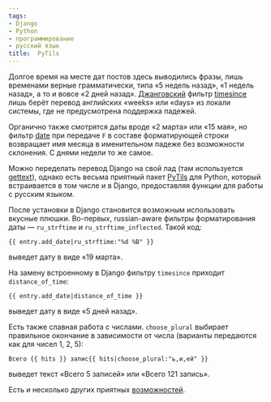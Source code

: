 ```yaml
---
tags:
- Django
- Python
- программирование
- русский язык
title:  PyTils
---
```


Долгое время на месте дат постов здесь выводились фразы, лишь временами
верные грамматически, типа «5 недель назад», «1 недель назад», a то и
вовсе «2 дней назад». [Джанговский][] фильтр [timesince][] лишь берёт
перевод английских «weeks» или «days» из локали системы, где не
предусмотрена поддержка падежей.

Органично также смотрятся даты вроде «2 марта» или «15 мая», но фильтр
[date][] при передаче `F` в составе форматирующей строки возвращает имя
месяца в именительном падеже без возможности склонения. С днями недели
то же самое.

Можно переделать перевод Django на свой лад (там используется
[gettext][]), однако есть весьма приятный пакет [PyTils][] для Python,
который встраивается в том числе и в Django, предоставляя функции для
работы с русским языком.

После установки в Django становится возможным использовать вкусные
плюшки. Во-первых, russian-aware фильтры форматирования даты —
`ru_strftime` и `ru_strftime_inflected`. Такой код:

    {{ entry.add_date|ru_strftime:"%d %B" }}

выведет дату в виде «19 марта».

На замену встроенному в Django фильтру `timesince` приходит
`distance_of_time`:

    {{ entry.add_date|distance_of_time }}

выведет дату в виде «5 дней назад».

Есть также славная работа с числами. `choose_plural` выбирает правильное
окончание в зависимости от числа (варианты передаются как для чисел 1,
2, 5):

    Всего {{ hits }} запис{{ hits|choose_plural:"ь,и,ей" }}

выведет текст «Всего 5 записей» или «Всего 121 запись».

Есть и несколько других приятных [возможностей][].

  [Джанговский]: http://djangoproject.com/
  [timesince]: http://www.djangoproject.com/documentation/templates/#timesince
  [date]: http://www.djangoproject.com/documentation/templates/#date
  [gettext]: http://gnu.org/software/gettext
  [PyTils]: http://cheeseshop.python.org/pypi/pytils/
  [возможностей]: http://gorod-omsk.ru/blog/pythy/projects/pytils/
